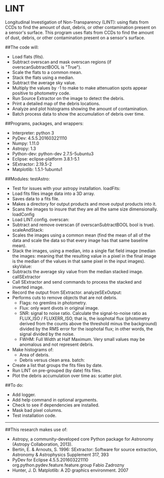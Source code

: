 # LINT
Longitudinal Investigation of Non-Transparency (LINT): using flats from CCDs to find the amount of dust, debris, or other contamination present on a sensor's surface. This program uses flats from CCDs to find the amount of dust, debris, or other contamination present on a sensor's surface. 

##The code will:
* Load flats (fits).
* Subtract overscan and mask overscan regions (if overscanSubtractBOOL is "True").
* Scale the flats to a common mean.
* Stack the flats using a median.
* Subtract the average sky value.
* Multiply the values by -1 to make to make attenuation spots appear positive to photometry code. 
* Run Source Extractor on the image to detect the debris.
* Print a detailed map of the debris locations.
* Analyze and plot histograms showing the amount of contamination.
* Batch process data to show the accumulation of debris over time.

##Programs, packages, and wrappers:
* Interpreter: python 3
* PyDev: 4.5.5.201603221110
* Numpy: 1.11.0
* Astropy: 1.3
* Python-dev: python-dev 2.7.5-5ubuntu3
* Eclipse: eclipse-platform 3.8.1-5.1
* SExtractor: 2.19.5-2
* Matplotlib: 1.5.1-1ubuntu1
    
##Modules:
testAstro: 
* Test for issues with your astropy installation.
loadFits:
* Load fits files image data into a 3D array.
* Saves data to a fits file.
* Makes a directory for output products and move output products into it.
* Scans the images to insure that they are all the same size dimensionally.
loadConfig
* Load LINT.config.
overscan:
* Subtract and remove overscan (if overscanSubtractBOOL bool is true).
scaleAndStack:
* Scales the images using a common mean (find the mean of all of the data and scale the data so that every image has that same baseline mean).
* Stack the images, using a median, into a single flat field image (median the images: meaning that the resulting value in a pixel in the final image is the median of the values in that same pixel in the input images).
skyValue:
* Subtracts the average sky value from the median stacked image.
callSExtractor
* Call SExtractor and send commands to process the stacked and inverted image. 
* Record the output from SExtractor.
analyzeSExOutput:
* Performs cuts to remove objects that are not debris.
   * Flags: no gremlins in photometry.
   * Flux: only want divots in original image.
   * SNR: signal to noise ratio. Calculate the signal-to-noise ratio as FLUX_ISO / FLUXERR_ISO, that is, the isophotal flux (photometry derived from the counts above the threshold minus the background) divided by the RMS error for the isophotal flux; in other words, the signal divided by the noise. 
   * FWHM: Full Width at Half Maximum. Very small values may be anomalous and not represent debris.
* Make histograms of:
   * Area of debris.
   * Debris versus clean area.
batch:
* Create a list that groups the fits files by date.
* Run LINT on pre-grouped (by date) fits files.
* Plot the debris accumulation over time as: scatter plot.
    
##To do:
* Add logger.
* Add help command in optional arguments.
* Check to see if dependencies are installed.
* Mask bad pixel columns.
* Test installation code.
    
------------------------------------------------------------------------------------------------------------------------------
##This research makes use of:
* Astropy, a community-developed core Python package for Astronomy (Astropy Collaboration, 2013).
* Bertin, E. & Arnouts, S. 1996: SExtractor: Software for source extraction, Astronomy & Astrophysics Supplement 317, 393
* PyDev for Eclipse 4.5.5.201603221110 org.python.pydev.feature.feature.group Fabio Zadrozny
* Hunter, J. D. Matplotlib: A 2D graphics environment. 2007
